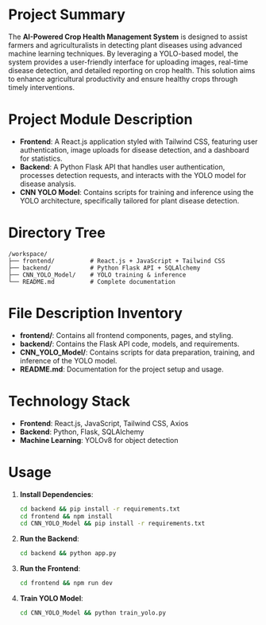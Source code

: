 # Project Summary
The **AI-Powered Crop Health Management System** is designed to assist farmers and agriculturalists in detecting plant diseases using advanced machine learning techniques. By leveraging a YOLO-based model, the system provides a user-friendly interface for uploading images, real-time disease detection, and detailed reporting on crop health. This solution aims to enhance agricultural productivity and ensure healthy crops through timely interventions.

# Project Module Description
- **Frontend**: A React.js application styled with Tailwind CSS, featuring user authentication, image uploads for disease detection, and a dashboard for statistics.
- **Backend**: A Python Flask API that handles user authentication, processes detection requests, and interacts with the YOLO model for disease analysis.
- **CNN YOLO Model**: Contains scripts for training and inference using the YOLO architecture, specifically tailored for plant disease detection.

# Directory Tree
```
/workspace/
├── frontend/          # React.js + JavaScript + Tailwind CSS
├── backend/           # Python Flask API + SQLAlchemy
├── CNN_YOLO_Model/    # YOLO training & inference
└── README.md          # Complete documentation
```

# File Description Inventory
- **frontend/**: Contains all frontend components, pages, and styling.
- **backend/**: Contains the Flask API code, models, and requirements.
- **CNN_YOLO_Model/**: Contains scripts for data preparation, training, and inference of the YOLO model.
- **README.md**: Documentation for the project setup and usage.

# Technology Stack
- **Frontend**: React.js, JavaScript, Tailwind CSS, Axios
- **Backend**: Python, Flask, SQLAlchemy
- **Machine Learning**: YOLOv8 for object detection

# Usage
1. **Install Dependencies**:
   ```bash
   cd backend && pip install -r requirements.txt
   cd frontend && npm install
   cd CNN_YOLO_Model && pip install -r requirements.txt
   ```
2. **Run the Backend**:
   ```bash
   cd backend && python app.py
   ```
3. **Run the Frontend**:
   ```bash
   cd frontend && npm run dev
   ```
4. **Train YOLO Model**:
   ```bash
   cd CNN_YOLO_Model && python train_yolo.py
   ```
